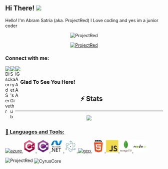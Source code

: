 ## Hi There! <img src="https://raw.githubusercontent.com/MartinHeinz/MartinHeinz/master/wave.gif" width="30px">
Hello! I'm Abram Satria (aka. ProjectRed) I Love coding and yes im a junior coder

<p align="center"> <img src="https://komarev.com/ghpvc/?username=CyrusCore" alt="ProjectRed" /> </p>

<p align="center"> <a href="https://github.com/ryo-ma/github-profile-trophy"><img src="https://github-profile-trophy.vercel.app/?username=CyrusCore" alt="ProjectRed" /></a> </p>

<h3 align="left">Connect with me:</h3>
<p align="left">


<a href="https://discord.gg/8RqSUkySa9">
  <img align="left" alt="Discord Server" width="16px" src="https://cdn.jsdelivr.net/npm/simple-icons@v3/icons/discord.svg" />
</a>
 <a href="https://github.com/CyrusCore">
  <img align="left" alt="Skaryet's Github" width="16px" src="https://cdn.jsdelivr.net/npm/simple-icons@v3/icons/github.svg" />
</a>
 <a href="https://instagram.com/iota_id_">
  <img align="left" alt="IG AAAA" width="16px" src="https://cdn.jsdelivr.net/npm/simple-icons@v3/icons/instagram.svg" />
</a>

<br />

### Glad To See You Here! &nbsp;

<h2 align="center">⚡ Stats</h2>
<hr/>
<p align="center">
    <a href="https://github.com/CyrusCore">
        <img src="https://github-readme-streak-stats.herokuapp.com?user=CyrusCore&hide_border=true&background=0D1117&currStreakLabel=FFFFFF&sideLabels=FFFFFF&currStreakNum=FFFFFF&dates=FFFFFF&sideNums=FFFFFF&fire=f04848&ring=f04848&stroke=FFFFFFFF)](https://git.io/streak-stats" />
<br>

<h3 align="left">🚀 Languages and Tools:</h3>
<p align="left"> <a href="https://azure.microsoft.com/en-in/" target="_blank"> <img src="https://www.vectorlogo.zone/logos/microsoft_azure/microsoft_azure-icon.svg" alt="azure" width="40" height="40"/> </a> <a href="https://www.w3schools.com/cpp/" target="_blank"> <img src="https://raw.githubusercontent.com/devicons/devicon/master/icons/cplusplus/cplusplus-original.svg" alt="cplusplus" width="40" height="40"/> </a> <a href="https://www.w3schools.com/cs/" target="_blank"> <img src="https://raw.githubusercontent.com/devicons/devicon/master/icons/csharp/csharp-original.svg" alt="csharp" width="40" height="40"/> </a> <a href="https://dotnet.microsoft.com/" target="_blank"> <img src="https://raw.githubusercontent.com/devicons/devicon/master/icons/dot-net/dot-net-original-wordmark.svg" alt="dotnet" width="40" height="40"/> </a> <a href="https://www.electronjs.org" target="_blank"> <img src="https://raw.githubusercontent.com/devicons/devicon/master/icons/electron/electron-original.svg" alt="electron" width="40" height="40"/> </a> <a href="https://cloud.google.com" target="_blank"> <img src="https://www.vectorlogo.zone/logos/google_cloud/google_cloud-icon.svg" alt="gcp" width="40" height="40"/> </a> <a href="https://www.w3.org/html/" target="_blank"> <img src="https://raw.githubusercontent.com/devicons/devicon/master/icons/html5/html5-original-wordmark.svg" alt="html5" width="40" height="40"/> </a> <a href="https://developer.mozilla.org/en-US/docs/Web/JavaScript" target="_blank"> <img src="https://raw.githubusercontent.com/devicons/devicon/master/icons/javascript/javascript-original.svg" alt="javascript" width="40" height="40"/> </a> <a href="https://www.mongodb.com/" target="_blank"> <img src="https://raw.githubusercontent.com/devicons/devicon/master/icons/mongodb/mongodb-original-wordmark.svg" alt="mongodb" width="40" height="40"/> </a> <a href="https://nodejs.org" target="_blank"> <img src="https://raw.githubusercontent.com/devicons/devicon/master/icons/nodejs/nodejs-original-wordmark.svg" alt="nodejs" width="40" height="40"/> </a> </p>

<p><img align="left" src="https://github-readme-stats.vercel.app/api/top-langs?username=CyrusCore&show_icons=true&locale=en&layout=compact" alt="ProjectRed" /></p>

<p>&nbsp;<img align="center" src="https://github-readme-stats.vercel.app/api?username=CyrusCore&show_icons=true&locale=en" alt="CyrusCore" /></p>

<br>

